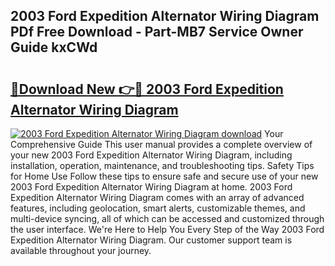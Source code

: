 ## 2003 Ford Expedition Alternator Wiring Diagram PDf Free Download - Part-MB7 Service Owner Guide kxCWd

# <h2><a href="http://dfpf6z6.blite.top/?on=2003+Ford+Expedition+Alternator+Wiring+Diagram">🔗Download New 👉🔴 2003 Ford Expedition Alternator Wiring Diagram</a></h2>

[![2003 Ford Expedition Alternator Wiring Diagram download](https://i.imgur.com/lujVjoI.png)](http://dfpf6z6.blite.top/?on=2003+Ford+Expedition+Alternator+Wiring+Diagram)
Your Comprehensive Guide This user manual provides a complete overview of your new 2003 Ford Expedition Alternator Wiring Diagram, including installation, operation, maintenance, and troubleshooting tips. Safety Tips for Home Use Follow these tips to ensure safe and secure use of your new 2003 Ford Expedition Alternator Wiring Diagram at home. 2003 Ford Expedition Alternator Wiring Diagram comes with an array of advanced features, including geolocation, smart alerts, customizable themes, and multi-device syncing, all of which can be accessed and customized through the user interface. We're Here to Help You Every Step of the Way 2003 Ford Expedition Alternator Wiring Diagram. Our customer support team is available throughout your journey.

